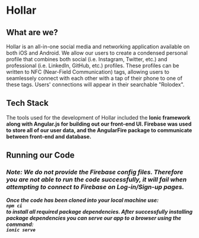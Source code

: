 # Hollar

## What are we?

Hollar is an all-in-one social media and networking application available on both iOS and Android. We allow our users to create a condensed personal profile that combines both social (i.e. Instagram, Twitter, etc.) and professional (i.e. LinkedIn, GitHub, etc.) profiles. These profiles can be written to NFC (Near-Field Communication) tags, allowing users to seamlessely connect with each other with a tap of their phone to one of these tags. Users' connections will appear in their searchable "Rolodex". 

  ## Tech Stack
  
The tools used for the development of Hollar included the <b>Ionic<b/> framework along with <b>Angular.js<b/> for building out our front-end UI. <b>Firebase<b/> was used to store all of our user data, and the AngularFire package to communicate between front-end and database.

  ## Running our Code 
  ### <i>Note: We do not provide the Firebase config files. Therefore you are not able to run the code successfully, it will fail when attempting to connect to Firebase on Log-in/Sign-up pages. <i/>
  
Once the code has been cloned into your local machine use: <br/>
  ``` npm ci ``` 
<br/>to install all required package dependencies. After successfully installing package dependencies you can serve our app to a browser using the command:<br/>
  ``` ionic serve ```
  <br/> 
  
